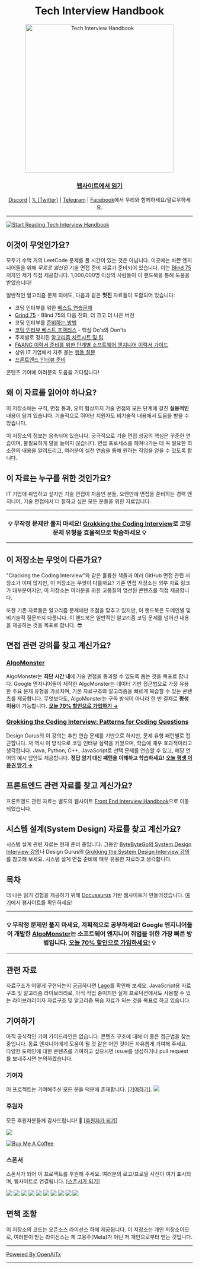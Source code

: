 <h1 align="center">Tech Interview Handbook</h1>

<div align="center">
  <a href="https://www.techinterviewhandbook.org/">
    <img src="assets/logo.svg" alt="Tech Interview Handbook" width="400" />
  </a>
  <br />
  <h3>
    <a href="https://www.techinterviewhandbook.org/">웹사이트에서 읽기</a>
  </h3>
  <p>
    <a href="https://discord.gg/usMqNaPczq" target="_blank">Discord</a> | <a href="https://twitter.com/techinterviewhb" target="_blank">𝕏 (Twitter)</a> | <a href="https://t.me/techinterviewhandbook" target="_blank">Telegram</a> |  <a href="https://facebook.com/techinterviewhandbook" target="_blank">Facebook</a>에서 우리와 함께하세요/팔로우하세요.
  </p>
</div>

---

<a href="https://www.techinterviewhandbook.org/software-engineering-interview-guide/" target="_blank">
  <img src="assets/start-reading-button.jpg" alt="Start Reading Tech Interview Handbook" />
</a>

## 이것이 무엇인가요?

모두가 수백 개의 LeetCode 문제를 풀 시간이 있는 것은 아닙니다. 이곳에는 바쁜 엔지니어들을 위해 _무료로 엄선된_ 기술 면접 준비 자료가 준비되어 있습니다. 이는 [Blind 75](https://www.teamblind.com/post/New-Year-Gift---Curated-List-of-Top-75-LeetCode-Questions-to-Save-Your-Time-OaM1orEU) 저자인 제가 직접 제공합니다. 1,000,000명 이상의 사람들이 이 핸드북을 통해 도움을 받았습니다!

일반적인 알고리즘 문제 외에도, 다음과 같은 **멋진** 자료들이 포함되어 있습니다:

- 코딩 인터뷰를 위한 [베스트 연습문제](https://www.techinterviewhandbook.org/coding-interview-study-plan/)
- [Grind 75](https://www.techinterviewhandbook.org/grind75) - Blind 75의 다음 진화, 더 크고 더 나은 버전
- 코딩 인터뷰를 [준비하는 방법](https://www.techinterviewhandbook.org/coding-interview-prep/)
- [코딩 인터뷰 베스트 프랙티스](https://www.techinterviewhandbook.org/coding-interview-cheatsheet/) - 핵심 Do's와 Don'ts
- 주제별로 정리된 [알고리즘 치트시트 및 팁](https://www.techinterviewhandbook.org/algorithms/study-cheatsheet/)
- [FAANG 이력서 준비를 위한 단계별 소프트웨어 엔지니어 이력서 가이드](https://www.techinterviewhandbook.org/resume/)
- 상위 IT 기업에서 자주 묻는 [행동 질문](https://www.techinterviewhandbook.org/behavioral-interview-questions/)
- [프론트엔드 인터뷰 준비](https://www.frontendinterviewhandbook.com)

콘텐츠 기여에 여러분의 도움을 기다립니다!

## 왜 이 자료를 읽어야 하나요?

이 저장소에는 구직, 면접 통과, 오퍼 협상까지 기술 면접의 모든 단계에 걸친 **실용적인** 내용이 담겨 있습니다. 기술적으로 뛰어난 지원자도 비기술적 내용에서 도움을 받을 수 있습니다.

이 저장소의 정보는 응축되어 있습니다. 궁극적으로 기술 면접 성공의 핵심은 꾸준한 연습이며, 불필요하게 말을 늘이지 않습니다. 면접 프로세스를 헤쳐나가는 데 꼭 필요한 최소한의 내용을 알려드리고, 여러분이 실전 연습을 통해 원하는 직업을 얻을 수 있도록 합니다.

## 이 자료는 누구를 위한 것인가요?

IT 기업에 취업하고 싶지만 기술 면접이 처음인 분들, 오랜만에 면접을 준비하는 경력 엔지니어, 기술 면접에서 더 잘하고 싶은 모든 분들을 위한 자료입니다.

---

<div align="center">
  <h3>💡 무작정 문제만 풀지 마세요! <a href="https://designgurus.org/link/kJSIoU?url=https%3A%2F%2Fdesigngurus.org%2Fcourse%3Fcourseid%3Dgrokking-the-coding-interview">Grokking the Coding Interview</a>로 코딩 문제 유형을 효율적으로 학습하세요 💡
  </h3>
</div>

---

## 이 저장소는 무엇이 다른가요?

"Cracking the Coding Interview"와 같은 훌륭한 책들과 여러 GitHub 면접 관련 저장소가 이미 많지만, 이 저장소는 무엇이 다를까요? 기존 면접 저장소는 외부 자료 링크가 대부분이지만, 이 저장소는 여러분을 위한 고품질의 엄선된 콘텐츠를 직접 제공합니다.

또한 기존 자료들은 알고리즘 문제에만 초점을 맞추고 있지만, 이 핸드북은 도메인별 및 비기술적 질문까지 다룹니다. 이 핸드북은 일반적인 알고리즘 코딩 문제를 넘어선 내용을 제공하는 것을 목표로 합니다. 😎

## 면접 관련 강의를 찾고 계신가요?

### [AlgoMonster](https://shareasale.com/r.cfm?b=1873647&u=3114753&m=114505&urllink=&afftrack=)

AlgoMonster는 **최단 시간 내**에 기술 면접을 통과할 수 있도록 돕는 것을 목표로 합니다. Google 엔지니어들이 제작한 AlgoMonster는 데이터 기반 접근법으로 가장 유용한 주요 문제 유형을 가르치며, 기본 자료구조와 알고리즘을 빠르게 복습할 수 있는 콘텐츠를 제공합니다. 무엇보다도, AlgoMonster는 구독 방식이 아니라 한 번 결제로 **평생 이용**이 가능합니다. [**오늘 70% 할인으로 가입하기 →**](https://shareasale.com/r.cfm?b=1873647&u=3114753&m=114505&urllink=&afftrack=)

### [Grokking the Coding Interview: Patterns for Coding Questions](https://designgurus.org/link/kJSIoU?url=https%3A%2F%2Fdesigngurus.org%2Fcourse%3Fcourseid%3Dgrokking-the-coding-interview)

Design Gurus의 이 강의는 추천 연습 문제를 기반으로 하지만, 문제 유형 패턴별로 접근합니다. 저 역시 이 방식으로 코딩 인터뷰 실력을 키웠으며, 학습에 매우 효과적이라고 생각합니다. Java, Python, C++, JavaScript로 선택 문제를 연습할 수 있고, 해당 언어의 예시 답안도 제공합니다. **정답 암기 대신 패턴을 이해하고 학습하세요!** [**오늘 평생 이용권 받기 →**](https://designgurus.org/link/kJSIoU?url=https%3A%2F%2Fdesigngurus.org%2Fcourse%3Fcourseid%3Dgrokking-the-coding-interview)

## 프론트엔드 관련 자료를 찾고 계신가요?

프론트엔드 관련 자료는 별도의 웹사이트 [Front End Interview Handbook](https://frontendinterviewhandbook.com)으로 이동되었습니다.

## 시스템 설계(System Design) 자료를 찾고 계신가요?

시스템 설계 관련 자료는 현재 준비 중입니다. 그동안 [ByteByteGo의 System Design Interview 강의](https://bytebytego.com?fpr=techinterviewhandbook)나 Design Gurus의 [Grokking the System Design Interview 강의](https://designgurus.org/link/kJSIoU?url=https%3A%2F%2Fdesigngurus.org%2Fcourse%3Fcourseid%3Dgrokking-the-system-design-interview)를 참고해 보세요. 시스템 설계 면접 준비에 매우 유용한 자료라고 생각합니다.

## 목차

더 나은 읽기 경험을 제공하기 위해 [Docusaurus](https://github.com/facebook/docusaurus) 기반 웹사이트가 만들어졌습니다. [여기](https://www.techinterviewhandbook.org)에서 웹사이트를 확인하세요!

---

<div align="center">
  <h3>💡 무작정 문제만 풀지 마세요, 계획적으로 공부하세요! Google 엔지니어들이 개발한 <a href="https://shareasale.com/r.cfm?b=1873647&u=3114753&m=114505&urllink=&afftrack=">AlgoMonster</a>는 소프트웨어 엔지니어 취업을 위한 가장 빠른 방법입니다. <a href="https://shareasale.com/r.cfm?b=1873647&u=3114753&m=114505&urllink=&afftrack=">오늘 70% 할인으로 가입하세요!</a> 💡</h3>
</div>

---

## 관련 자료

자료구조가 어떻게 구현되는지 궁금하다면 [Lago](https://github.com/yangshun/lago)를 확인해 보세요. JavaScript용 자료구조 및 알고리즘 라이브러리로, 아직 작업 중이지만 실제 프로덕션에서도 사용할 수 있는 라이브러리이자 자료구조 및 알고리즘 복습 자료가 되는 것을 목표로 하고 있습니다.

## 기여하기

아직 공식적인 기여 가이드라인은 없습니다. 콘텐츠 구조에 대해 더 좋은 접근법을 찾는 중입니다. 동료 엔지니어에게 도움이 될 것 같은 어떤 것이든 자유롭게 기여해 주세요. 다양한 도메인에 대한 콘텐츠를 기여하고 싶으시면 issue를 생성하거나 pull request를 보내주시면 논의하겠습니다.

### 기여자

이 프로젝트는 기여해주신 모든 분들 덕분에 존재합니다. [[기여하기](CONTRIBUTING.md)]. <a href="https://github.com/yangshun/tech-interview-handbook/graphs/contributors"><img src="https://opencollective.com/tech-interview-handbook/contributors.svg?width=890&button=false"></a>

### 후원자

모든 후원자분들께 감사드립니다! 🙏 [[후원자가 되기](https://opencollective.com/tech-interview-handbook#backer)]

<a href="https://opencollective.com/tech-interview-handbook#backers" target="_blank"><img src="https://opencollective.com/tech-interview-handbook/backers.svg?width=890"></a>

<a href="https://www.buymeacoffee.com/yangshun" target="_blank"><img src="https://www.buymeacoffee.com/assets/img/custom_images/orange_img.png" alt="Buy Me A Coffee" style="height: auto !important; width: auto !important;"></a>

### 스폰서

스폰서가 되어 이 프로젝트를 후원해 주세요. 여러분의 로고/프로필 사진이 여기 표시되며, 웹사이트로 연결됩니다. [[스폰서가 되기](https://opencollective.com/tech-interview-handbook#sponsor)]

<a href="https://opencollective.com/tech-interview-handbook/sponsor/0/website" target="_blank"><img src="https://opencollective.com/tech-interview-handbook/sponsor/0/avatar.svg"></a> <a href="https://opencollective.com/tech-interview-handbook/sponsor/1/website" target="_blank"><img src="https://opencollective.com/tech-interview-handbook/sponsor/1/avatar.svg"></a> <a href="https://opencollective.com/tech-interview-handbook/sponsor/2/website" target="_blank"><img src="https://opencollective.com/tech-interview-handbook/sponsor/2/avatar.svg"></a> <a href="https://opencollective.com/tech-interview-handbook/sponsor/3/website" target="_blank"><img src="https://opencollective.com/tech-interview-handbook/sponsor/3/avatar.svg"></a> <a href="https://opencollective.com/tech-interview-handbook/sponsor/4/website" target="_blank"><img src="https://opencollective.com/tech-interview-handbook/sponsor/4/avatar.svg"></a> <a href="https://opencollective.com/tech-interview-handbook/sponsor/5/website" target="_blank"><img src="https://opencollective.com/tech-interview-handbook/sponsor/5/avatar.svg"></a> <a href="https://opencollective.com/tech-interview-handbook/sponsor/6/website" target="_blank"><img src="https://opencollective.com/tech-interview-handbook/sponsor/6/avatar.svg"></a> <a href="https://opencollective.com/tech-interview-handbook/sponsor/7/website" target="_blank"><img src="https://opencollective.com/tech-interview-handbook/sponsor/7/avatar.svg"></a> <a href="https://opencollective.com/tech-interview-handbook/sponsor/8/website" target="_blank"><img src="https://opencollective.com/tech-interview-handbook/sponsor/8/avatar.svg"></a> <a href="https://opencollective.com/tech-interview-handbook/sponsor/9/website" target="_blank"><img src="https://opencollective.com/tech-interview-handbook/sponsor/9/avatar.svg"></a>

## 면책 조항

이 저장소의 코드는 오픈소스 라이선스 하에 제공됩니다. 이 저장소는 개인 저장소이므로, 여러분이 받는 라이선스는 제 고용주(Meta)가 아닌 저 개인으로부터 받는 것입니다.

---

[Powered By OpenAiTx](https://github.com/OpenAiTx/OpenAiTx)

---